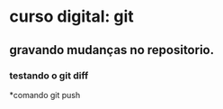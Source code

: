 # curso digital: git

## gravando mudanças no repositorio.

### testando o git diff

*comando git push